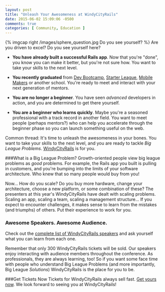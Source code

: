 ```yaml
---
layout: post
title: "Unleash Your Awesomeness at WindyCityRails"
date: 2015-06-02 15:09:06 -0500
comments: true
categories: [ Community, Education ]
---
```

{% imgcap right /images/sphere_question.jpg Do you see yourself? %}
Are you driven to excel? Do you see yourself here?

* **You have already built a successful Rails app**. Now that you're "done", you know you can make it better, but you're not sure how. You want to take your skills to the next level.

* **You recently graduated** from [Dev Bootcamp](http://devbootcamp.com), [Starter League](http://thestarterleague.com), [Mobile Makers](http://www.mobilemakers.co/) or another school. You're ready to meet and interact with your next generation of mentors.

* **You are no longer a beginner**. You have seen _advanced_ developers in action, and you are determined to get there yourself.

* **You are a beginner who learns quickly**. Maybe you're a seasoned professional with a track record in another field. You want to meet people (perhaps mentors?) who can help you accelerate through the beginner phase so you can launch something useful on the web.
<!--more-->
Common thread: It's time to unleash the awesomeness in your bones. You want to take your skills to the next level, and you are ready to tackle _Big League Problems_. [WindyCityRails](http://windycityrails.org) is for you.

###What is a Big League Problem?
Growth-oriented people view big league problems as _good_ problems. For example, the Rails app you built is pulling in customers, and you're bumping into the limits of your software architecture. Who knew that so many people would buy from you! 

Now... How do you scale? Do you buy more hardware, change your architecture, choose a new platform, or some combination of these? The presenters at this year's WindyCityRails have dealt with scaling problems. Scaling an app, scaling a team, scaling a management structure... If you expect to encounter challenges, it makes sense to learn from the mistakes (and triumphs) of others. Put their experience to work for you.

### Awesome Speakers. Awesome Audience.
Check out the [complete list of WindyCityRails speakers](http://www.windycityrails.org/schedule/) and ask yourself what you can learn from each one.

Remember that only 300 WindyCityRails tickets will be sold. Our speakers enjoy interacting with audience members throughout the conference. As professionals, they are always learning, too! So if you want some face time with people who understand Big League Problems (and more importantly, Big League _Solutions_) WindyCityRails is the place for you to be.

###Get Tickets Now
Tickets for WindyCityRails always sell fast. [Get yours now](http://www.windycityrails.org/register/). We look forward to seeing you at WindyCityRails! 
